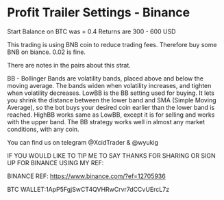 # Profit Trailer Settings - Binance

Start Balance on BTC was = 0.4
Returns are 300 - 600 USD

This trading is using BNB coin to reduce trading fees. 
Therefore buy some BNB on biance. 0.02 is fine.

There are notes in the pairs about this strat. 

BB - Bollinger Bands are volatility bands, placed above and below the moving average. The bands widen when volatility increases, and tighten when volatility decreases. LowBB is the BB setting used for buying. It lets you shrink the distance between the lower band and SMA (Simple Moving Average), so the bot buys your desired coin earlier than the lower band is reached. HighBB works same as LowBB, except it is for selling and works with the upper band. The BB strategy works well in almost any market conditions, with any coin.

You can find us on telegram
@XcidTrader & @wyukig

IF YOU WOULD LIKE TO TIP ME TO SAY THANKS FOR SHARING OR SIGN UP FOR BINANCE USING MY REF:

BINANCE REF: https://www.binance.com/?ef=12705936

BTC WALLET:1ApP5FgjSwCT4QVHRwCrvr7dCCvUErcL7z
